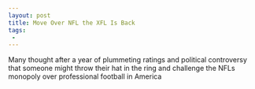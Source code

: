 ```yaml
---
layout: post
title: Move Over NFL the XFL Is Back
tags:
 -
---
```

Many thought after a year of plummeting ratings and political controversy that someone might throw their hat in the ring and challenge the NFLs monopoly over professional football in America
